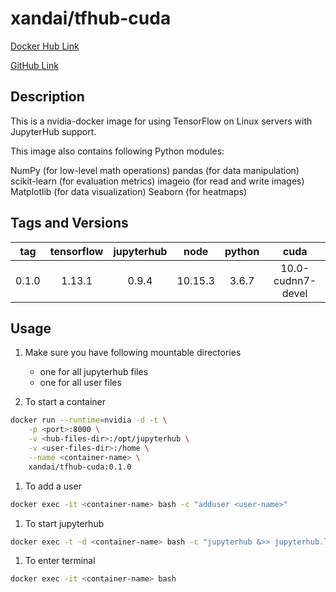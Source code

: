# xandai/tfhub-cuda

[Docker Hub Link](https://hub.docker.com/r/xandai/tfhub-cuda)

[GitHub Link](https://github.com/x-and-ai/tfhub-cuda)

## Description

This is a nvidia-docker image for using TensorFlow on Linux servers with JupyterHub support.

This image also contains following Python modules:

NumPy (for low-level math operations)
pandas (for data manipulation)
scikit-learn (for evaluation metrics)
imageio (for read and write images)
Matplotlib (for data visualization)
Seaborn (for heatmaps)

## Tags and Versions

| tag      | tensorflow | jupyterhub | node     | python   | cuda                |
|:--------:|:----------:|:----------:|:--------:|:--------:|:-------------------:|
| 0.1.0    | 1.13.1     | 0.9.4      | 10.15.3  | 3.6.7    | 10.0-cudnn7-devel   |

## Usage

1. Make sure you have following mountable directories
    - one for all jupyterhub files
    - one for all user files

1. To start a container

``` sh
docker run --runtime=nvidia -d -t \
    -p <port>:8000 \
    -v <hub-files-dir>:/opt/jupyterhub \
    -v <user-files-dir>:/home \
    --name <container-name> \
    xandai/tfhub-cuda:0.1.0
```

1. To add a user

``` sh
docker exec -it <container-name> bash -c "adduser <user-name>"
```

1. To start jupyterhub

``` sh
docker exec -t -d <container-name> bash -c "jupyterhub &>> jupyterhub.log"
```

1. To enter terminal

``` sh
docker exec -it <container-name> bash
```
